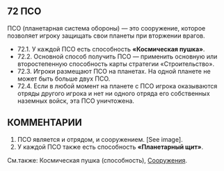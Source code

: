 72 ПСО
---

ПСО (планетарная система обороны) — это сооружение, которое позволяет игроку защищать свои планеты при вторжении врагов.
* 72.1. У каждой ПСО есть способность **«Космическая пушка»**.
* 72.2. Основной способ получить ПСО — применить основную или второстепенную способность карты стратегии «Строительство».
* 72.3. Игроки размещают ПСО на планетах. На одной планете не может быть больше двух ПСО.
* 72.4. Если в любой момент на планете с ПСО игрока оказываются отряды другого игрока и нет ни одного отряда его собственных наземных войск, эта ПСО уничтожена.

КОММЕНТАРИИ
---
1) ПСО является и отрядом, и сооружением. [See image].
2) У каждой ПСО также есть способность **«Планетарный щит»**.

См.также: Космическая пушка (способность), [Сооружения](structures.md).
